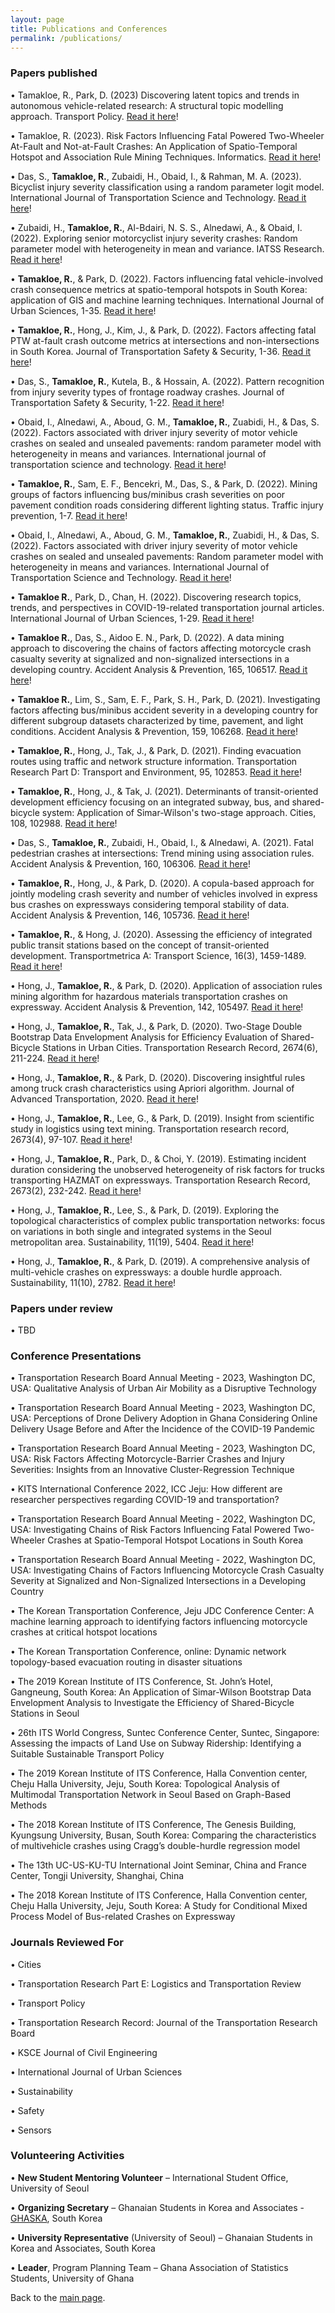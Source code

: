 ```yaml
---
layout: page
title: Publications and Conferences
permalink: /publications/
---
```


### Papers published

• Tamakloe, R., Park, D. (2023) Discovering latent topics and trends in autonomous vehicle-related research: A structural topic modelling approach. Transport Policy. [Read it here](https://www.sciencedirect.com/science/article/pii/S0967070X23001452?via%3Dihub)!

• Tamakloe, R. (2023). Risk Factors Influencing Fatal Powered Two-Wheeler At-Fault and Not-at-Fault Crashes: An Application of Spatio-Temporal Hotspot and Association Rule Mining Techniques. Informatics. [Read it here](https://www.mdpi.com/2227-9709/10/2/43)!

• Das, S., **Tamakloe, R.**, Zubaidi, H., Obaid, I., & Rahman, M. A. (2023). Bicyclist injury severity classification using a random parameter logit model. International Journal of Transportation Science and Technology. [Read it here](https://www.sciencedirect.com/science/article/pii/S2046043023000047)!

• Zubaidi, H., **Tamakloe, R.**, Al-Bdairi, N. S. S., Alnedawi, A., & Obaid, I. (2022). Exploring senior motorcyclist injury severity crashes: Random parameter model with heterogeneity in mean and variance. IATSS Research. [Read it here](https://www.sciencedirect.com/science/article/pii/S0386111222000619)!

• **Tamakloe, R.**, & Park, D. (2022). Factors influencing fatal vehicle-involved crash consequence metrics at spatio-temporal hotspots in South Korea: application of GIS and machine learning techniques. International Journal of Urban Sciences, 1-35. [Read it here](https://www.tandfonline.com/eprint/I2S8UJPREM2CX29HRHMG/full?target=10.1080/12265934.2022.2134182)!

• **Tamakloe, R.**, Hong, J., Kim, J., & Park, D. (2022). Factors affecting fatal PTW at-fault crash outcome metrics at intersections and non-intersections in South Korea. Journal of Transportation Safety & Security, 1-36. [Read it here](https://www.tandfonline.com/eprint/PFRB5QGMZFZJPNBNNKB3/full?target=10.1080/19439962.2022.2123582)!

• Das, S., **Tamakloe, R.**, Kutela, B., & Hossain, A. (2022). Pattern recognition from injury severity types of frontage roadway crashes. Journal of Transportation Safety & Security, 1-22. [Read it here](https://www.researchgate.net/profile/Subasish-Das/publication/363540242_Pattern_recognition_from_injury_severity_types_of_frontage_roadway_crashes/links/632201c270cc936cd309c572/Pattern-recognition-from-injury-severity-types-of-frontage-roadway-crashes.pdf)!

• Obaid, I., Alnedawi, A., Aboud, G. M., **Tamakloe, R.**, Zuabidi, H., & Das, S. (2022). Factors associated with driver injury severity of motor vehicle crashes on sealed and unsealed pavements: random parameter model with heterogeneity in means and variances. International journal of transportation science and technology. [Read it here](https://www.sciencedirect.com/science/article/pii/S204604302200034X)!

• **Tamakloe, R.**, Sam, E. F., Bencekri, M., Das, S., & Park, D. (2022). Mining groups of factors influencing bus/minibus crash severities on poor pavement condition roads considering different lighting status. Traffic injury prevention, 1-7. [Read it here](https://www.tandfonline.com/eprint/89PDTZ7U5PSV6HZ3MFAP/full?target=10.1080/15389588.2022.2066658)!

• Obaid, I., Alnedawi, A., Aboud, G. M., **Tamakloe, R.**, Zuabidi, H., & Das, S. (2022). Factors associated with driver injury severity of motor vehicle crashes on sealed and unsealed pavements: Random parameter model with heterogeneity in means and variances. International Journal of Transportation Science and Technology. [Read it here](https://www.sciencedirect.com/science/article/pii/S204604302200034X?via%3Dihub)!

• **Tamakloe R.**, Park, D., Chan, H. (2022). Discovering research topics, trends, and perspectives in COVID-19-related transportation journal articles. International Journal of Urban Sciences, 1-29. [Read it here](https://www.tandfonline.com/doi/full/10.1080/12265934.2022.2044891)!

• **Tamakloe R.**, Das, S., Aidoo E. N., Park, D. (2022). A data mining approach to discovering the chains of factors affecting motorcycle crash casualty severity at signalized and non-signalized intersections in a developing country. Accident Analysis & Prevention, 165, 106517. [Read it here](https://www.sciencedirect.com/science/article/pii/S0001457521005480)! 

• **Tamakloe R.**, Lim, S., Sam, E. F., Park, S. H., Park, D. (2021). Investigating factors affecting bus/minibus accident severity in a developing country for different subgroup datasets characterized by time, pavement, and light conditions. Accident Analysis & Prevention, 159, 106268. [Read it here](https://www.sciencedirect.com/science/article/pii/S0001457521002992)! 

• **Tamakloe, R.**, Hong, J., Tak, J., & Park, D. (2021). Finding evacuation routes using traffic and network structure information. Transportation Research Part D: Transport and Environment, 95, 102853. [Read it here](https://www.sciencedirect.com/science/article/pii/S1361920921001565)! 

• **Tamakloe, R.**, Hong, J., & Tak, J. (2021). Determinants of transit-oriented development efficiency focusing on an integrated subway, bus, and shared-bicycle system: Application of Simar-Wilson's two-stage approach. Cities, 108, 102988. [Read it here](https://www.sciencedirect.com/science/article/pii/S0264275120313366)! 

• Das, S., **Tamakloe, R.**, Zubaidi, H., Obaid, I., & Alnedawi, A. (2021). Fatal pedestrian crashes at intersections: Trend mining using association rules. Accident Analysis & Prevention, 160, 106306. [Read it here](https://www.sciencedirect.com/science/article/pii/S0001457521003377)! 

• **Tamakloe, R.**, Hong, J., & Park, D. (2020). A copula-based approach for jointly modeling crash severity and number of vehicles involved in express bus crashes on expressways considering temporal stability of data. Accident Analysis & Prevention, 146, 105736. [Read it here](https://www.sciencedirect.com/science/article/pii/S0001457520309994)! 

• **Tamakloe, R.**, & Hong, J. (2020). Assessing the efficiency of integrated public transit stations based on the concept of transit-oriented development. Transportmetrica A: Transport Science, 16(3), 1459-1489. [Read it here](https://www.sciencedirect.com/org/science/article/pii/S2324993522005103)! 

• Hong, J., **Tamakloe, R.**, & Park, D. (2020). Application of association rules mining algorithm for hazardous materials transportation crashes on expressway. Accident Analysis & Prevention, 142, 105497. [Read it here](https://www.sciencedirect.com/science/article/pii/S0001457519314587)! 

• Hong, J., **Tamakloe, R.**, Tak, J., & Park, D. (2020). Two-Stage Double Bootstrap Data Envelopment Analysis for Efficiency Evaluation of Shared-Bicycle Stations in Urban Cities. Transportation Research Record, 2674(6), 211-224. [Read it here](https://journals.sagepub.com/doi/full/10.1177/0361198120918568)! 

• Hong, J., **Tamakloe, R.**, & Park, D. (2020). Discovering insightful rules among truck crash characteristics using Apriori algorithm. Journal of Advanced Transportation, 2020. [Read it here](https://www.hindawi.com/journals/jat/2020/4323816/)! 

• Hong, J., **Tamakloe, R.**, Lee, G., & Park, D. (2019). Insight from scientific study in logistics using text mining. Transportation research record, 2673(4), 97-107. [Read it here](https://journals.sagepub.com/doi/full/10.1177/0361198119834905)! 

• Hong, J., **Tamakloe, R.**, Park, D., & Choi, Y. (2019). Estimating incident duration considering the unobserved heterogeneity of risk factors for trucks transporting HAZMAT on expressways. Transportation Research Record, 2673(2), 232-242. [Read it here](https://journals.sagepub.com/doi/full/10.1177/0361198119827925)! 

• Hong, J., **Tamakloe, R.**, Lee, S., & Park, D. (2019). Exploring the topological characteristics of complex public transportation networks: focus on variations in both single and integrated systems in the Seoul metropolitan area. Sustainability, 11(19), 5404. [Read it here](https://www.mdpi.com/2071-1050/11/19/5404)! 

• Hong, J., **Tamakloe, R.**, & Park, D. (2019). A comprehensive analysis of multi-vehicle crashes on expressways: a double hurdle approach. Sustainability, 11(10), 2782. [Read it here](https://www.mdpi.com/2071-1050/11/10/2782)! 


### Papers under review

• TBD



### Conference Presentations

• Transportation Research Board Annual Meeting - 2023, Washington DC, USA: Qualitative Analysis of Urban Air Mobility as a Disruptive Technology

• Transportation Research Board Annual Meeting - 2023, Washington DC, USA: Perceptions of Drone Delivery Adoption in Ghana Considering Online Delivery Usage Before and After the Incidence of the COVID-19 Pandemic

• Transportation Research Board Annual Meeting - 2023, Washington DC, USA: Risk Factors Affecting Motorcycle-Barrier Crashes and Injury Severities: Insights from an Innovative Cluster-Regression Technique

• KITS International Conference 2022, ICC Jeju: How different are researcher perspectives regarding COVID-19 and transportation? 

• Transportation Research Board Annual Meeting - 2022, Washington DC, USA: Investigating Chains of Risk Factors Influencing Fatal Powered Two-Wheeler Crashes at Spatio-Temporal Hotspot Locations in South Korea 

• Transportation Research Board Annual Meeting - 2022, Washington DC, USA: Investigating Chains of Factors Influencing Motorcycle Crash Casualty Severity at Signalized and Non-Signalized Intersections in a Developing Country 

• The Korean Transportation Conference, Jeju JDC Conference Center: A machine learning approach to identifying factors influencing motorcycle crashes at critical hotspot locations 

• The Korean Transportation Conference, online: Dynamic network topology-based evacuation routing in disaster situations 

• The 2019 Korean Institute of ITS Conference, St. John’s Hotel, Gangneung, South Korea: An Application of Simar-Wilson Bootstrap Data Envelopment Analysis to Investigate the Efficiency of Shared-Bicycle Stations in Seoul 

• 26th ITS World Congress, Suntec Conference Center, Suntec, Singapore: Assessing the impacts of Land Use on Subway Ridership: Identifying a Suitable Sustainable Transport Policy 

• The 2019 Korean Institute of ITS Conference, Halla Convention center, Cheju Halla University, Jeju, South Korea: Topological Analysis of Multimodal Transportation Network in Seoul Based on Graph-Based Methods 

• The 2018 Korean Institute of ITS Conference, The Genesis Building, Kyungsung University, Busan, South Korea: Comparing the characteristics of multivehicle crashes using Cragg’s double-hurdle regression model 

• The 13th UC-US-KU-TU International Joint Seminar, China and France Center, Tongji University, Shanghai, China 

• The 2018 Korean Institute of ITS Conference, Halla Convention center, Cheju Halla University, Jeju, South Korea: A Study for Conditional Mixed Process Model of Bus-related Crashes on Expressway


### Journals Reviewed For

• Cities 

• Transportation Research Part E: Logistics and Transportation Review

• Transport Policy

• Transportation Research Record: Journal of the Transportation Research Board

• KSCE Journal of Civil Engineering

• International Journal of Urban Sciences

• Sustainability

• Safety

• Sensors


### Volunteering Activities

•	**New Student Mentoring Volunteer** – International Student Office, University of Seoul

•	**Organizing Secretary** – Ghanaian Students in Korea and Associates - [GHASKA](https://www.instagram.com/ghaska_official/?hl=en), South Korea

•	**University Representative** (University of Seoul) – Ghanaian Students in Korea and Associates, South Korea

•	**Leader**, Program Planning Team – Ghana Association of Statistics Students, University of Ghana


Back to the [main page](https://drtamakloe.github.io/).

